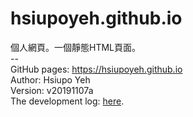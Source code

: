 # hsiupoyeh.github.io
個人網頁。一個靜態HTML頁面。
<br>
--<br>
GitHub pages: <a href="https://hsiupoyeh.github.io">https://hsiupoyeh.github.io</a> <br>
Author: Hsiupo Yeh <br>
Version: v20191107a <br>
The development log: <a href="hsiupoyeh.github.io開發紀錄_v20191107a.pdf">here</a>. <br>
